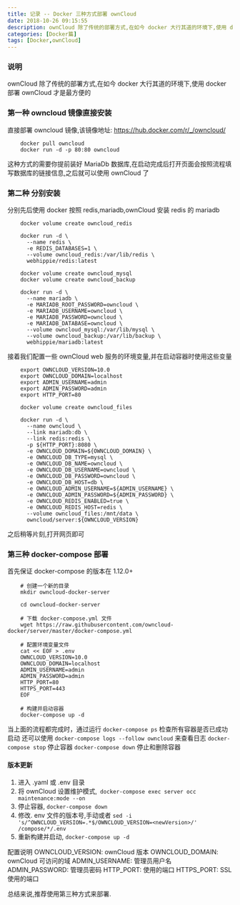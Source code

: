 ```yaml
---
title: 记录 -- Docker 三种方式部署 ownCloud
date: 2018-10-26 09:15:55
description: ownCloud 除了传统的部署方式,在如今 docker 大行其道的环境下,使用 docker 部署 ownCloud 才是最方便的
categories: [Docker篇]
tags: [Docker,ownCloud]
---
```


<!-- more -->

### 说明
ownCloud 除了传统的部署方式,在如今 docker 大行其道的环境下,使用 docker 部署 ownCloud 才是最方便的

### 第一种 owncloud 镜像直接安装
直接部署 owncloud 镜像,该镜像地址: https://hub.docker.com/r/_/owncloud/

``` sbtshell
    docker pull owncloud
    docker run -d -p 80:80 owncloud
```

这种方式的需要你提前装好 MariaDb 数据库,在启动完成后打开页面会按照流程填写数据库的链接信息,之后就可以使用 ownCloud 了


### 第二种 分别安装
分别先后使用 docker 按照 redis,mariadb,ownCloud
安装 redis 的 mariadb

``` shell
    docker volume create owncloud_redis
    
    docker run -d \
      --name redis \
      -e REDIS_DATABASES=1 \
      --volume owncloud_redis:/var/lib/redis \
      webhippie/redis:latest
    
    docker volume create owncloud_mysql
    docker volume create owncloud_backup
    
    docker run -d \
      --name mariadb \
      -e MARIADB_ROOT_PASSWORD=owncloud \
      -e MARIADB_USERNAME=owncloud \
      -e MARIADB_PASSWORD=owncloud \
      -e MARIADB_DATABASE=owncloud \
      --volume owncloud_mysql:/var/lib/mysql \
      --volume owncloud_backup:/var/lib/backup \
      webhippie/mariadb:latest
```

接着我们配置一些 ownCloud web 服务的环境变量,并在启动容器时使用这些变量

``` shell
    export OWNCLOUD_VERSION=10.0
    export OWNCLOUD_DOMAIN=localhost
    export ADMIN_USERNAME=admin
    export ADMIN_PASSWORD=admin
    export HTTP_PORT=80
    
    docker volume create owncloud_files
    
    docker run -d \
      --name owncloud \
      --link mariadb:db \
      --link redis:redis \
      -p ${HTTP_PORT}:8080 \
      -e OWNCLOUD_DOMAIN=${OWNCLOUD_DOMAIN} \
      -e OWNCLOUD_DB_TYPE=mysql \
      -e OWNCLOUD_DB_NAME=owncloud \
      -e OWNCLOUD_DB_USERNAME=owncloud \
      -e OWNCLOUD_DB_PASSWORD=owncloud \
      -e OWNCLOUD_DB_HOST=db \
      -e OWNCLOUD_ADMIN_USERNAME=${ADMIN_USERNAME} \
      -e OWNCLOUD_ADMIN_PASSWORD=${ADMIN_PASSWORD} \
      -e OWNCLOUD_REDIS_ENABLED=true \
      -e OWNCLOUD_REDIS_HOST=redis \
      --volume owncloud_files:/mnt/data \
      owncloud/server:${OWNCLOUD_VERSION}
```

之后稍等片刻,打开网页即可

### 第三种 docker-compose 部署
首先保证 docker-compose 的版本在 1.12.0+ 

``` sbtshell
    # 创建一个新的目录
    mkdir owncloud-docker-server
    
    cd owncloud-docker-server
    
    # 下载 docker-compose.yml 文件
    wget https://raw.githubusercontent.com/owncloud-docker/server/master/docker-compose.yml
    
    # 配置环境变量文件
    cat << EOF > .env
    OWNCLOUD_VERSION=10.0
    OWNCLOUD_DOMAIN=localhost
    ADMIN_USERNAME=admin
    ADMIN_PASSWORD=admin
    HTTP_PORT=80
    HTTPS_PORT=443
    EOF
    
    # 构建并启动容器
    docker-compose up -d
```

当上面的流程都完成时，通过运行 `docker-compose ps` 检查所有容器是否已成功启动
还可以使用 `docker-compose logs --follow owncloud` 来查看日志
`docker-compose stop` 停止容器
`docker-compose down` 停止和删除容器

#### 版本更新
1. 进入 .yaml 或 .env 目录
2. 将 ownCloud 设置维护模式,` docker-compose exec server occ maintenance:mode --on`
3. 停止容器, `docker-compose down`
4. 修改. env 文件的版本号,手动或者 `sed -i 's/^OWNCLOUD_VERSION=.*$/OWNCLOUD_VERSION=<newVersion>/' /compose/*/.env`
5. 重新构建并启动, `docker-compose up -d`

配置说明
OWNCLOUD_VERSION:  ownCloud 版本
OWNCLOUD_DOMAIN: ownCloud 可访问的域
ADMIN_USERNAME: 管理员用户名
ADMIN_PASSWORD: 管理员密码
HTTP_PORT: 使用的端口
HTTPS_PORT: SSL使用的端口



总结来说,推荐使用第三种方式来部署.


